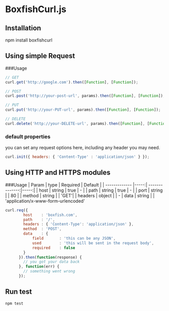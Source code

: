 # BoxfishCurl.js

## Installation

npm install boxfishcurl

## Using simple Request
###Usage
```javascript
// GET
curl.get('http://google.com').then([Function], [Function]);
```
```javascript
// POST
curl.post('http://your-post-url', params).then([Function], [Function]);
```
```javascript
// PUT
curl.put('http://your-PUT-url', params).then([Function], [Function]);
```
```javascript
// DELETE
curl.delete('http://your-DELETE-url', params).then([Function], [Function]);
```
### default properties
you can set any request options here, including any header you may need.

``` javascript
curl.init({ headers: { 'Content-Type' : 'application/json' } });
```
## Using HTTP and HTTPS modules
###Usage
| Param         | type |  Required      | Default  |
| ------------- |-----:| --------------:|-----:|
| host          | string | true | - |
| path          | string | true | - |
| port          | string | | 80 |
| method        | string | | 'GET'|
| headers       | object | | -
| data          | string | | 'application/x-www-form-urlencoded'


``` javascript
curl.req({
	    host    : 'boxfish.com',
	    path    : '/',
	    headers : { 'Content-Type': 'application/json' },
	    method  : 'POST',
	    data    : {
	        field       : 'this can be any JSON',
	        used        : 'this will be sent in the request body',
	        required    : false
	    }
	  }).then(function(response) {
	    // you got your data back
	  }, function(err) {
	    // something went wrong
	  });
```

## Run test

```
npm test
```
